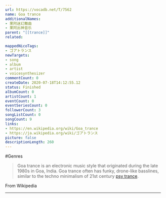 ```yaml
---
url: https://vocadb.net/T/7562
name: Goa trance
additionalNames: 
- 果阿迷幻舞曲
- 果阿出神音乐
parent: "[[trance]]"
related:

mappedNicoTags:
- ゴアトランス
newTargets:
- song
- album
- artist
- voicesynthesizer
commentCount: 0
createDate: 2020-07-18T14:12:55.12
status: Finished
albumCount: 0
artistCount: 1
eventCount: 0
eventSeriesCount: 0
followerCount: 3
songListCount: 0
songCount: 9
links: 
- https://en.wikipedia.org/wiki/Goa_trance
- https://ja.wikipedia.org/wiki/ゴアトランス
picture: false
descriptionLength: 260
---
```


#Genres

> Goa trance is an electronic music style that originated during the late 1980s in Goa, India. Goa trance often has funky, drone-like basslines, similar to the techno minimalism of 21st century [psy trance](https://vocadb.net/T/361/psy-trance).

From Wikipedia

---

